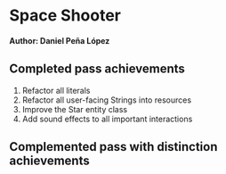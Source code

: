 # Space Shooter
#### Author: Daniel Peña López

## **Completed pass achievements**
1. Refactor all literals
2. Refactor all user-facing Strings into resources
3. Improve the Star entity class
4. Add sound effects to all important interactions

## **Complemented pass with distinction achievements**
